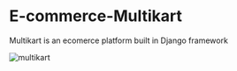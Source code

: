 # E-commerce-Multikart
Multikart is an ecomerce platform built in Django framework

![multikart](https://user-images.githubusercontent.com/90247331/204142296-2f9eee46-2833-42ba-a04d-5bd1eaef9d17.png)


